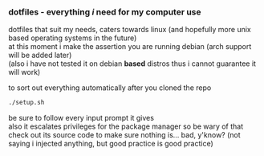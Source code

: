 ### dotfiles - everything *i* need for my computer use
dotfiles that suit my needs, caters towards linux (and hopefully more unix based operating systems in the future)\
at this moment i make the assertion you are running debian (arch support will be added later)\
(also i have not tested it on debian **based** distros thus i cannot guarantee it will work)

to sort out everything automatically after you cloned the repo
```bash
./setup.sh
```
be sure to follow every input prompt it gives\
also it escalates privileges for the package manager so be wary of that\
check out its source code to make sure nothing is... bad, y'know? (not saying i injected anything, but good practice is good practice)
